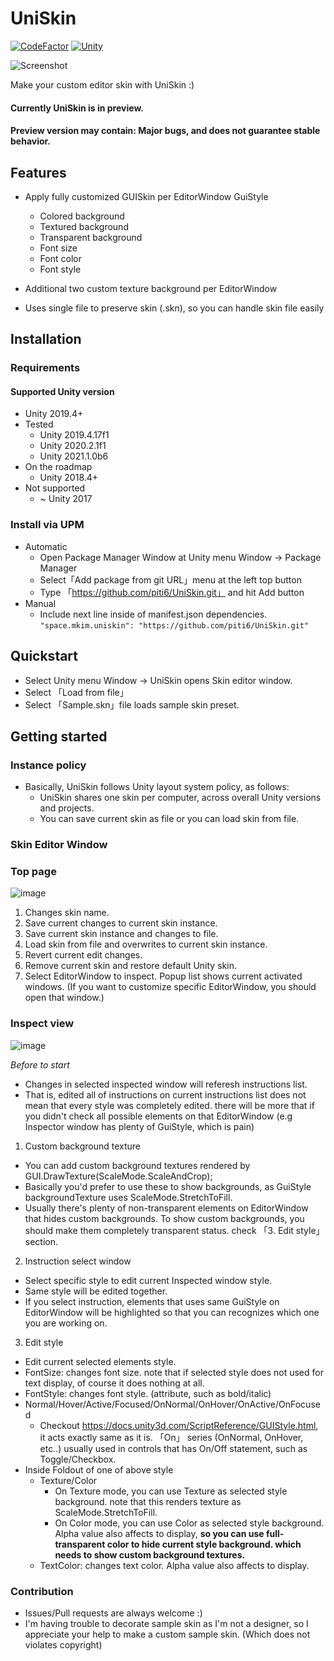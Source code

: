 # UniSkin

[![CodeFactor](https://www.codefactor.io/repository/github/piti6/uniskin/badge?s=f9067ada8527e600dfed06fa997c7011d0c95735)](https://www.codefactor.io/repository/github/piti6/uniskin)
[![Unity](https://img.shields.io/badge/Unity-2019.4+-brightgreen)](https://unity3d.com/kr/unity/qa/lts-releases?version=2019.4)

![Screenshot](https://user-images.githubusercontent.com/19143280/108381460-2bed0780-724b-11eb-9f0c-90ce8226edeb.png)

Make your custom editor skin with UniSkin :)

#### Currently UniSkin is in preview.
#### Preview version may contain: Major bugs, and does not guarantee stable behavior.

## Features

- Apply fully customized GUISkin per EditorWindow GuiStyle
  - Colored background
  - Textured background
  - Transparent background
  - Font size
  - Font color
  - Font style

- Additional two custom texture background per EditorWindow
- Uses single file to preserve skin (.skn), so you can handle skin file easily

## Installation

### Requirements
#### Supported Unity version
- Unity 2019.4+
- Tested
  - Unity 2019.4.17f1
  - Unity 2020.2.1f1
  - Unity 2021.1.0b6
- On the roadmap
  - Unity 2018.4+
- Not supported
  - ~ Unity 2017

### Install via UPM
- Automatic
  - Open Package Manager Window at Unity menu Window -> Package Manager
  - Select「Add package from git URL」menu at the left top button
  - Type 「https://github.com/piti6/UniSkin.git」 and hit Add button
- Manual
  - Include next line inside of manifest.json dependencies.
`"space.mkim.uniskin": "https://github.com/piti6/UniSkin.git"`

## Quickstart

- Select Unity menu Window -> UniSkin opens Skin editor window.
- Select 「Load from file」
- Select 「Sample.skn」file loads sample skin preset.

## Getting started

### Instance policy
- Basically, UniSkin follows Unity layout system policy, as follows:
  - UniSkin shares one skin per computer, across overall Unity versions and projects.
  - You can save current skin as file or you can load skin from file.

### Skin Editor Window

### Top page
![image](https://user-images.githubusercontent.com/19143280/108517172-6d90b780-730a-11eb-9ac5-ebf33565a76b.png)

1. Changes skin name.
2. Save current changes to current skin instance.
3. Save current skin instance and changes to file.
4. Load skin from file and overwrites to current skin instance.
5. Revert current edit changes.
6. Remove current skin and restore default Unity skin.
7. Select EditorWindow to inspect. Popup list shows current activated windows. (If you want to customize specific EditorWindow, you should open that window.)

### Inspect view
![image](https://user-images.githubusercontent.com/19143280/108518593-14c21e80-730c-11eb-8e78-b40079bd7608.png)

*Before to start*
- Changes in selected inspected window will referesh instructions list.
- That is, edited all of instructions on current instructions list does not mean that every style was completely edited. there will be more that if you didn't check all possible elements on that EditorWindow (e.g Inspector window has plenty of GuiStyle, which is pain) 

1. Custom background texture
  - You can add custom background textures rendered by GUI.DrawTexture(ScaleMode.ScaleAndCrop);
  - Basically you'd prefer to use these to show backgrounds, as GuiStyle backgroundTexture uses ScaleMode.StretchToFill.
  - Usually there's plenty of non-transparent elements on EditorWindow that hides custom backgrounds. To show custom backgrounds, you should make them completely transparent status. check 「3. Edit style」section.
2. Instruction select window
  - Select specific style to edit current Inspected window style.
  - Same style will be edited together.
  - If you select instruction, elements that uses same GuiStyle on EditorWindow will be highlighted so that you can recognizes which one you are working on.
3. Edit style
  - Edit current selected elements style.
  - FontSize: changes font size. note that if selected style does not used for text display, of course it does nothing at all.
  - FontStyle: changes font style. (attribute, such as bold/italic)
  - Normal/Hover/Active/Focused/OnNormal/OnHover/OnActive/OnFocused
    - Checkout https://docs.unity3d.com/ScriptReference/GUIStyle.html, it acts exactly same as it is. 「On」 series (OnNormal, OnHover, etc..) usually used in controls that has On/Off statement, such as Toggle/Checkbox.
  - Inside Foldout of one of above style
    - Texture/Color
      - On Texture mode, you can use Texture as selected style background. note that this renders texture as ScaleMode.StretchToFill.
      - On Color mode, you can use Color as selected style background. Alpha value also affects to display, **so you can use full-transparent color to hide current style background. which needs to show custom background textures.**
    - TextColor: changes text color. Alpha value also affects to display.

### Contribution
- Issues/Pull requests are always welcome :)
- I'm having trouble to decorate sample skin as I'm not a designer, so I appreciate your help to make a custom sample skin. (Which does not violates copyright)

